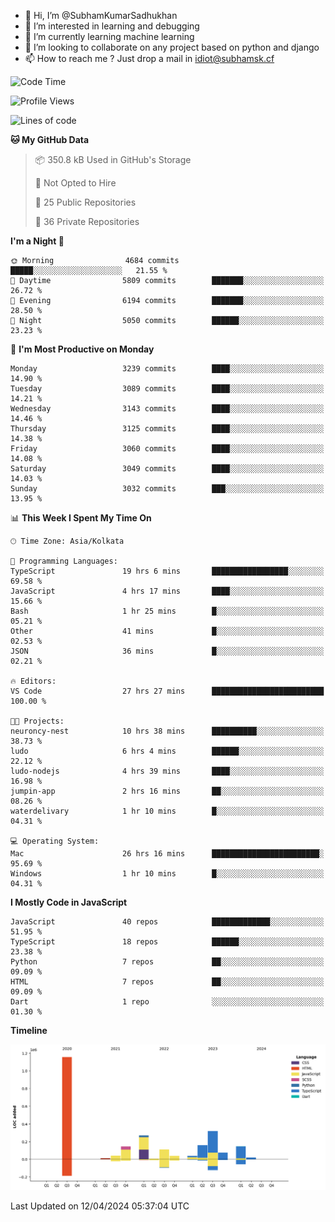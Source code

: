 - 👋 Hi, I’m @SubhamKumarSadhukhan
- 👀 I’m interested in learning and debugging
- 🌱 I’m currently learning machine learning
- 💞️ I’m looking to collaborate on any project based on python and django
- 📫 How to reach me ?
      Just drop a mail in idiot@subhamsk.cf

<!---
SubhamKumarSadhukhan/SubhamKumarSadhukhan is a ✨ special ✨ repository because its `README.md` (this file) appears on your GitHub profile.
You can click the Preview link to take a look at your changes.
--->


<!--START_SECTION:waka-->
![Code Time](http://img.shields.io/badge/Code%20Time-2%2C114%20hrs%2038%20mins-blue)

![Profile Views](http://img.shields.io/badge/Profile%20Views-0-blue)

![Lines of code](https://img.shields.io/badge/From%20Hello%20World%20I%27ve%20Written-2.5%20million%20lines%20of%20code-blue)

**🐱 My GitHub Data** 

> 📦 350.8 kB Used in GitHub's Storage 
 > 
> 🚫 Not Opted to Hire
 > 
> 📜 25 Public Repositories 
 > 
> 🔑 36 Private Repositories 
 > 
**I'm a Night 🦉** 

```text
🌞 Morning                4684 commits        █████░░░░░░░░░░░░░░░░░░░░   21.55 % 
🌆 Daytime                5809 commits        ███████░░░░░░░░░░░░░░░░░░   26.72 % 
🌃 Evening                6194 commits        ███████░░░░░░░░░░░░░░░░░░   28.50 % 
🌙 Night                  5050 commits        ██████░░░░░░░░░░░░░░░░░░░   23.23 % 
```
📅 **I'm Most Productive on Monday** 

```text
Monday                   3239 commits        ████░░░░░░░░░░░░░░░░░░░░░   14.90 % 
Tuesday                  3089 commits        ████░░░░░░░░░░░░░░░░░░░░░   14.21 % 
Wednesday                3143 commits        ████░░░░░░░░░░░░░░░░░░░░░   14.46 % 
Thursday                 3125 commits        ████░░░░░░░░░░░░░░░░░░░░░   14.38 % 
Friday                   3060 commits        ████░░░░░░░░░░░░░░░░░░░░░   14.08 % 
Saturday                 3049 commits        ████░░░░░░░░░░░░░░░░░░░░░   14.03 % 
Sunday                   3032 commits        ███░░░░░░░░░░░░░░░░░░░░░░   13.95 % 
```


📊 **This Week I Spent My Time On** 

```text
🕑︎ Time Zone: Asia/Kolkata

💬 Programming Languages: 
TypeScript               19 hrs 6 mins       █████████████████░░░░░░░░   69.58 % 
JavaScript               4 hrs 17 mins       ████░░░░░░░░░░░░░░░░░░░░░   15.66 % 
Bash                     1 hr 25 mins        █░░░░░░░░░░░░░░░░░░░░░░░░   05.21 % 
Other                    41 mins             █░░░░░░░░░░░░░░░░░░░░░░░░   02.53 % 
JSON                     36 mins             █░░░░░░░░░░░░░░░░░░░░░░░░   02.21 % 

🔥 Editors: 
VS Code                  27 hrs 27 mins      █████████████████████████   100.00 % 

🐱‍💻 Projects: 
neuroncy-nest            10 hrs 38 mins      ██████████░░░░░░░░░░░░░░░   38.73 % 
ludo                     6 hrs 4 mins        ██████░░░░░░░░░░░░░░░░░░░   22.12 % 
ludo-nodejs              4 hrs 39 mins       ████░░░░░░░░░░░░░░░░░░░░░   16.98 % 
jumpin-app               2 hrs 16 mins       ██░░░░░░░░░░░░░░░░░░░░░░░   08.26 % 
waterdelivary            1 hr 10 mins        █░░░░░░░░░░░░░░░░░░░░░░░░   04.31 % 

💻 Operating System: 
Mac                      26 hrs 16 mins      ████████████████████████░   95.69 % 
Windows                  1 hr 10 mins        █░░░░░░░░░░░░░░░░░░░░░░░░   04.31 % 
```

**I Mostly Code in JavaScript** 

```text
JavaScript               40 repos            █████████████░░░░░░░░░░░░   51.95 % 
TypeScript               18 repos            ██████░░░░░░░░░░░░░░░░░░░   23.38 % 
Python                   7 repos             ██░░░░░░░░░░░░░░░░░░░░░░░   09.09 % 
HTML                     7 repos             ██░░░░░░░░░░░░░░░░░░░░░░░   09.09 % 
Dart                     1 repo              ░░░░░░░░░░░░░░░░░░░░░░░░░   01.30 % 
```



**Timeline**

![Lines of Code chart](https://raw.githubusercontent.com/SubhamKumarSadhukhan/SubhamKumarSadhukhan/main/assets/bar_graph.png)


 Last Updated on 12/04/2024 05:37:04 UTC
<!--END_SECTION:waka-->
